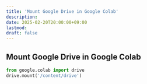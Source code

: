 ```yaml
---
title: 'Mount Google Drive in Google Colab'
description: 
date: 2025-02-20T20:00:00+09:00
lastmod: 
draft: false
---
```


## Mount Google Drive in Google Colab

```python
from google.colab import drive
drive.mount('/content/drive')
```
